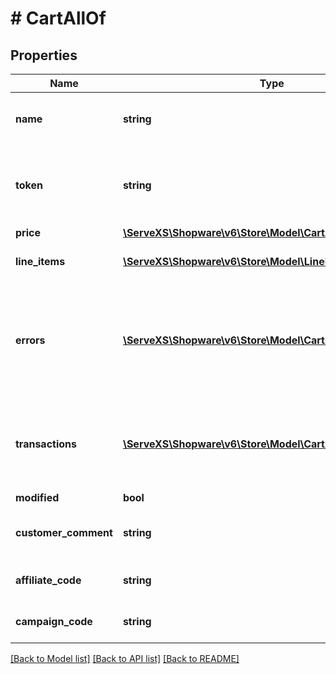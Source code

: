 # # CartAllOf

## Properties

Name | Type | Description | Notes
------------ | ------------- | ------------- | -------------
**name** | **string** | Name of the cart - for example &#x60;guest-cart&#x60; | [optional]
**token** | **string** | Context token identifying the cart and the user session | [optional]
**price** | [**\ServeXS\Shopware\v6\Store\Model\CartAllOfPrice**](CartAllOfPrice.md) |  | [optional]
**line_items** | [**\ServeXS\Shopware\v6\Store\Model\LineItem[]**](LineItem.md) | All items within the cart | [optional]
**errors** | [**\ServeXS\Shopware\v6\Store\Model\CartAllOfErrors[]**](CartAllOfErrors.md) | A list of all cart errors, such as insufficient stocks, invalid addresses or vouchers. | [optional]
**transactions** | [**\ServeXS\Shopware\v6\Store\Model\CartAllOfTransactions[]**](CartAllOfTransactions.md) | A list of all payment transactions associated with the current cart. | [optional]
**modified** | **bool** |  | [optional]
**customer_comment** | **string** | A comment that can be added to the cart. | [optional]
**affiliate_code** | **string** | An affiliate tracking code | [optional]
**campaign_code** | **string** | A campaign tracking code | [optional]

[[Back to Model list]](../../README.md#models) [[Back to API list]](../../README.md#endpoints) [[Back to README]](../../README.md)
